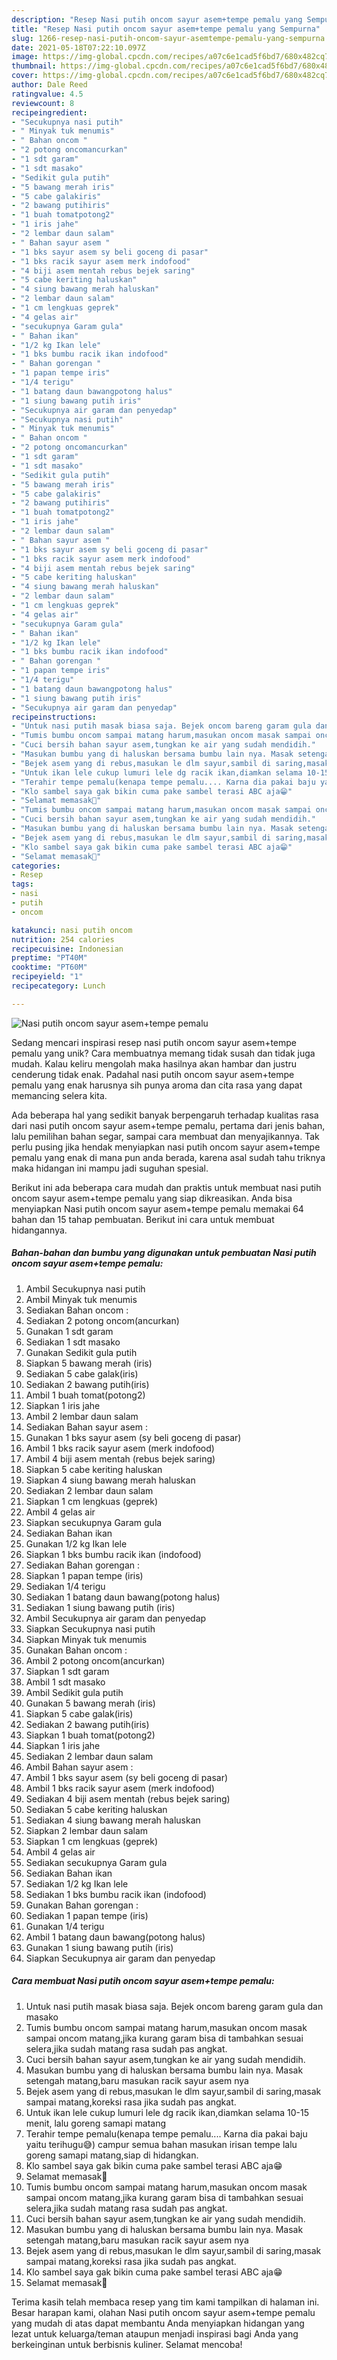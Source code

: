 ```yaml
---
description: "Resep Nasi putih oncom sayur asem+tempe pemalu yang Sempurna"
title: "Resep Nasi putih oncom sayur asem+tempe pemalu yang Sempurna"
slug: 1266-resep-nasi-putih-oncom-sayur-asemtempe-pemalu-yang-sempurna
date: 2021-05-18T07:22:10.097Z
image: https://img-global.cpcdn.com/recipes/a07c6e1cad5f6bd7/680x482cq70/nasi-putih-oncom-sayur-asemtempe-pemalu-foto-resep-utama.jpg
thumbnail: https://img-global.cpcdn.com/recipes/a07c6e1cad5f6bd7/680x482cq70/nasi-putih-oncom-sayur-asemtempe-pemalu-foto-resep-utama.jpg
cover: https://img-global.cpcdn.com/recipes/a07c6e1cad5f6bd7/680x482cq70/nasi-putih-oncom-sayur-asemtempe-pemalu-foto-resep-utama.jpg
author: Dale Reed
ratingvalue: 4.5
reviewcount: 8
recipeingredient:
- "Secukupnya nasi putih"
- " Minyak tuk menumis"
- " Bahan oncom "
- "2 potong oncomancurkan"
- "1 sdt garam"
- "1 sdt masako"
- "Sedikit gula putih"
- "5 bawang merah iris"
- "5 cabe galakiris"
- "2 bawang putihiris"
- "1 buah tomatpotong2"
- "1 iris jahe"
- "2 lembar daun salam"
- " Bahan sayur asem "
- "1 bks sayur asem sy beli goceng di pasar"
- "1 bks racik sayur asem merk indofood"
- "4 biji asem mentah rebus bejek saring"
- "5 cabe keriting haluskan"
- "4 siung bawang merah haluskan"
- "2 lembar daun salam"
- "1 cm lengkuas geprek"
- "4 gelas air"
- "secukupnya Garam gula"
- " Bahan ikan"
- "1/2 kg Ikan lele"
- "1 bks bumbu racik ikan indofood"
- " Bahan gorengan "
- "1 papan tempe iris"
- "1/4 terigu"
- "1 batang daun bawangpotong halus"
- "1 siung bawang putih iris"
- "Secukupnya air garam dan penyedap"
- "Secukupnya nasi putih"
- " Minyak tuk menumis"
- " Bahan oncom "
- "2 potong oncomancurkan"
- "1 sdt garam"
- "1 sdt masako"
- "Sedikit gula putih"
- "5 bawang merah iris"
- "5 cabe galakiris"
- "2 bawang putihiris"
- "1 buah tomatpotong2"
- "1 iris jahe"
- "2 lembar daun salam"
- " Bahan sayur asem "
- "1 bks sayur asem sy beli goceng di pasar"
- "1 bks racik sayur asem merk indofood"
- "4 biji asem mentah rebus bejek saring"
- "5 cabe keriting haluskan"
- "4 siung bawang merah haluskan"
- "2 lembar daun salam"
- "1 cm lengkuas geprek"
- "4 gelas air"
- "secukupnya Garam gula"
- " Bahan ikan"
- "1/2 kg Ikan lele"
- "1 bks bumbu racik ikan indofood"
- " Bahan gorengan "
- "1 papan tempe iris"
- "1/4 terigu"
- "1 batang daun bawangpotong halus"
- "1 siung bawang putih iris"
- "Secukupnya air garam dan penyedap"
recipeinstructions:
- "Untuk nasi putih masak biasa saja. Bejek oncom bareng garam gula dan masako"
- "Tumis bumbu oncom sampai matang harum,masukan oncom masak sampai oncom matang,jika kurang garam bisa di tambahkan sesuai selera,jika sudah matang rasa sudah pas angkat."
- "Cuci bersih bahan sayur asem,tungkan ke air yang sudah mendidih."
- "Masukan bumbu yang di haluskan bersama bumbu lain nya. Masak setengah matang,baru masukan racik sayur asem nya"
- "Bejek asem yang di rebus,masukan le dlm sayur,sambil di saring,masak sampai matang,koreksi rasa jika sudah pas angkat."
- "Untuk ikan lele cukup lumuri lele dg racik ikan,diamkan selama 10-15 menit, lalu goreng samapi matang"
- "Terahir tempe pemalu(kenapa tempe pemalu.... Karna dia pakai baju yaitu terihugu😅) campur semua bahan masukan irisan tempe lalu goreng samapi matang,siap di hidangkan."
- "Klo sambel saya gak bikin cuma pake sambel terasi ABC aja😁"
- "Selamat memasak🙌"
- "Tumis bumbu oncom sampai matang harum,masukan oncom masak sampai oncom matang,jika kurang garam bisa di tambahkan sesuai selera,jika sudah matang rasa sudah pas angkat."
- "Cuci bersih bahan sayur asem,tungkan ke air yang sudah mendidih."
- "Masukan bumbu yang di haluskan bersama bumbu lain nya. Masak setengah matang,baru masukan racik sayur asem nya"
- "Bejek asem yang di rebus,masukan le dlm sayur,sambil di saring,masak sampai matang,koreksi rasa jika sudah pas angkat."
- "Klo sambel saya gak bikin cuma pake sambel terasi ABC aja😁"
- "Selamat memasak🙌"
categories:
- Resep
tags:
- nasi
- putih
- oncom

katakunci: nasi putih oncom 
nutrition: 254 calories
recipecuisine: Indonesian
preptime: "PT40M"
cooktime: "PT60M"
recipeyield: "1"
recipecategory: Lunch

---
```



![Nasi putih oncom sayur asem+tempe pemalu](https://img-global.cpcdn.com/recipes/a07c6e1cad5f6bd7/680x482cq70/nasi-putih-oncom-sayur-asemtempe-pemalu-foto-resep-utama.jpg)

Sedang mencari inspirasi resep nasi putih oncom sayur asem+tempe pemalu yang unik? Cara membuatnya memang tidak susah dan tidak juga mudah. Kalau keliru mengolah maka hasilnya akan hambar dan justru cenderung tidak enak. Padahal nasi putih oncom sayur asem+tempe pemalu yang enak harusnya sih punya aroma dan cita rasa yang dapat memancing selera kita.

Ada beberapa hal yang sedikit banyak berpengaruh terhadap kualitas rasa dari nasi putih oncom sayur asem+tempe pemalu, pertama dari jenis bahan, lalu pemilihan bahan segar, sampai cara membuat dan menyajikannya. Tak perlu pusing jika hendak menyiapkan nasi putih oncom sayur asem+tempe pemalu yang enak di mana pun anda berada, karena asal sudah tahu triknya maka hidangan ini mampu jadi suguhan spesial.




Berikut ini ada beberapa cara mudah dan praktis untuk membuat nasi putih oncom sayur asem+tempe pemalu yang siap dikreasikan. Anda bisa menyiapkan Nasi putih oncom sayur asem+tempe pemalu memakai 64 bahan dan 15 tahap pembuatan. Berikut ini cara untuk membuat hidangannya.

<!--inarticleads1-->

##### Bahan-bahan dan bumbu yang digunakan untuk pembuatan Nasi putih oncom sayur asem+tempe pemalu:

1. Ambil Secukupnya nasi putih
1. Ambil  Minyak tuk menumis
1. Sediakan  Bahan oncom :
1. Sediakan 2 potong oncom(ancurkan)
1. Gunakan 1 sdt garam
1. Sediakan 1 sdt masako
1. Gunakan Sedikit gula putih
1. Siapkan 5 bawang merah (iris)
1. Sediakan 5 cabe galak(iris)
1. Sediakan 2 bawang putih(iris)
1. Ambil 1 buah tomat(potong2)
1. Siapkan 1 iris jahe
1. Ambil 2 lembar daun salam
1. Sediakan  Bahan sayur asem :
1. Gunakan 1 bks sayur asem (sy beli goceng di pasar)
1. Ambil 1 bks racik sayur asem (merk indofood)
1. Ambil 4 biji asem mentah (rebus bejek saring)
1. Siapkan 5 cabe keriting haluskan
1. Siapkan 4 siung bawang merah haluskan
1. Sediakan 2 lembar daun salam
1. Siapkan 1 cm lengkuas (geprek)
1. Ambil 4 gelas air
1. Siapkan secukupnya Garam gula
1. Sediakan  Bahan ikan
1. Gunakan 1/2 kg Ikan lele
1. Siapkan 1 bks bumbu racik ikan (indofood)
1. Sediakan  Bahan gorengan :
1. Siapkan 1 papan tempe (iris)
1. Sediakan 1/4 terigu
1. Sediakan 1 batang daun bawang(potong halus)
1. Sediakan 1 siung bawang putih (iris)
1. Ambil Secukupnya air garam dan penyedap
1. Siapkan Secukupnya nasi putih
1. Siapkan  Minyak tuk menumis
1. Gunakan  Bahan oncom :
1. Ambil 2 potong oncom(ancurkan)
1. Siapkan 1 sdt garam
1. Ambil 1 sdt masako
1. Ambil Sedikit gula putih
1. Gunakan 5 bawang merah (iris)
1. Siapkan 5 cabe galak(iris)
1. Sediakan 2 bawang putih(iris)
1. Siapkan 1 buah tomat(potong2)
1. Siapkan 1 iris jahe
1. Sediakan 2 lembar daun salam
1. Ambil  Bahan sayur asem :
1. Ambil 1 bks sayur asem (sy beli goceng di pasar)
1. Ambil 1 bks racik sayur asem (merk indofood)
1. Sediakan 4 biji asem mentah (rebus bejek saring)
1. Sediakan 5 cabe keriting haluskan
1. Sediakan 4 siung bawang merah haluskan
1. Siapkan 2 lembar daun salam
1. Siapkan 1 cm lengkuas (geprek)
1. Ambil 4 gelas air
1. Sediakan secukupnya Garam gula
1. Sediakan  Bahan ikan
1. Sediakan 1/2 kg Ikan lele
1. Sediakan 1 bks bumbu racik ikan (indofood)
1. Gunakan  Bahan gorengan :
1. Sediakan 1 papan tempe (iris)
1. Gunakan 1/4 terigu
1. Ambil 1 batang daun bawang(potong halus)
1. Gunakan 1 siung bawang putih (iris)
1. Siapkan Secukupnya air garam dan penyedap




<!--inarticleads2-->

##### Cara membuat Nasi putih oncom sayur asem+tempe pemalu:

1. Untuk nasi putih masak biasa saja. Bejek oncom bareng garam gula dan masako
1. Tumis bumbu oncom sampai matang harum,masukan oncom masak sampai oncom matang,jika kurang garam bisa di tambahkan sesuai selera,jika sudah matang rasa sudah pas angkat.
1. Cuci bersih bahan sayur asem,tungkan ke air yang sudah mendidih.
1. Masukan bumbu yang di haluskan bersama bumbu lain nya. Masak setengah matang,baru masukan racik sayur asem nya
1. Bejek asem yang di rebus,masukan le dlm sayur,sambil di saring,masak sampai matang,koreksi rasa jika sudah pas angkat.
1. Untuk ikan lele cukup lumuri lele dg racik ikan,diamkan selama 10-15 menit, lalu goreng samapi matang
1. Terahir tempe pemalu(kenapa tempe pemalu.... Karna dia pakai baju yaitu terihugu😅) campur semua bahan masukan irisan tempe lalu goreng samapi matang,siap di hidangkan.
1. Klo sambel saya gak bikin cuma pake sambel terasi ABC aja😁
1. Selamat memasak🙌
1. Tumis bumbu oncom sampai matang harum,masukan oncom masak sampai oncom matang,jika kurang garam bisa di tambahkan sesuai selera,jika sudah matang rasa sudah pas angkat.
1. Cuci bersih bahan sayur asem,tungkan ke air yang sudah mendidih.
1. Masukan bumbu yang di haluskan bersama bumbu lain nya. Masak setengah matang,baru masukan racik sayur asem nya
1. Bejek asem yang di rebus,masukan le dlm sayur,sambil di saring,masak sampai matang,koreksi rasa jika sudah pas angkat.
1. Klo sambel saya gak bikin cuma pake sambel terasi ABC aja😁
1. Selamat memasak🙌




Terima kasih telah membaca resep yang tim kami tampilkan di halaman ini. Besar harapan kami, olahan Nasi putih oncom sayur asem+tempe pemalu yang mudah di atas dapat membantu Anda menyiapkan hidangan yang lezat untuk keluarga/teman ataupun menjadi inspirasi bagi Anda yang berkeinginan untuk berbisnis kuliner. Selamat mencoba!
